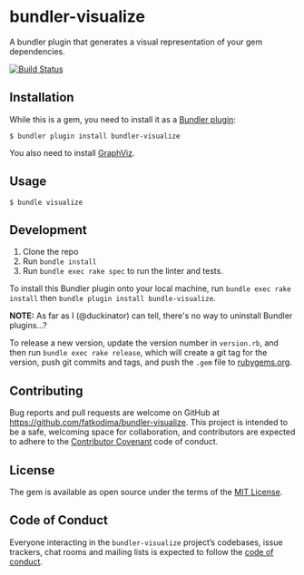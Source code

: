 # bundler-visualize

A bundler plugin that generates a visual representation of your gem dependencies.

[![Build Status](https://travis-ci.org/rubygems/bundler-viz.svg?branch=master)](https://travis-ci.org/rubygems/bundler-viz)

## Installation

While this is a gem, you need to install it as a [Bundler plugin](https://bundler.io/v2.1/guides/bundler_plugins.html):

    $ bundler plugin install bundler-visualize

You also need to install [GraphViz](https://www.graphviz.org).

## Usage

    $ bundle visualize

## Development

1. Clone the repo
2. Run `bundle install`
3. Run `bundle exec rake spec` to run the linter and tests.

To install this Bundler plugin onto your local machine, run `bundle exec rake install` then `bundle plugin install bundle-visualize`.

**NOTE:** As far as I (@duckinator) can tell, there's no way to uninstall Bundler plugins...?

To release a new version, update the version number in `version.rb`, and then run `bundle exec rake release`, which will create a git tag for the version, push git commits and tags, and push the `.gem` file to [rubygems.org](https://rubygems.org).

## Contributing

Bug reports and pull requests are welcome on GitHub at https://github.com/fatkodima/bundler-visualize. This project is intended to be a safe, welcoming space for collaboration, and contributors are expected to adhere to the [Contributor Covenant](http://contributor-covenant.org) code of conduct.

## License

The gem is available as open source under the terms of the [MIT License](https://opensource.org/licenses/MIT).

## Code of Conduct

Everyone interacting in the `bundler-visualize` project’s codebases, issue trackers, chat rooms and mailing lists is expected to follow the [code of conduct](https://github.com/rubygems/bundler-viz/blob/master/CODE_OF_CONDUCT.md).
